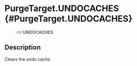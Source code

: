 PurgeTarget.UNDOCACHES {#PurgeTarget.UNDOCACHES}
======================

> int **UNDOCACHES**

Description
-----------

Clears the undo cache.
